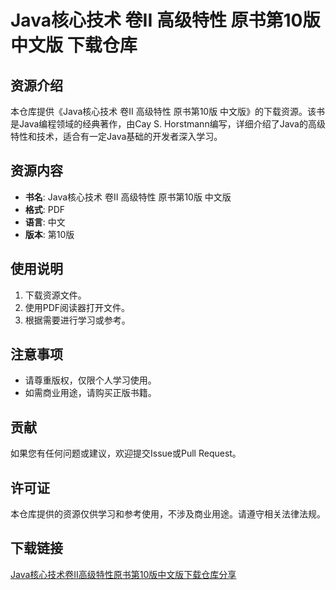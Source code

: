 # Java核心技术 卷II 高级特性 原书第10版 中文版 下载仓库

## 资源介绍

本仓库提供《Java核心技术 卷II 高级特性 原书第10版 中文版》的下载资源。该书是Java编程领域的经典著作，由Cay S. Horstmann编写，详细介绍了Java的高级特性和技术，适合有一定Java基础的开发者深入学习。

## 资源内容

- **书名**: Java核心技术 卷II 高级特性 原书第10版 中文版
- **格式**: PDF
- **语言**: 中文
- **版本**: 第10版

## 使用说明

1. 下载资源文件。
2. 使用PDF阅读器打开文件。
3. 根据需要进行学习或参考。

## 注意事项

- 请尊重版权，仅限个人学习使用。
- 如需商业用途，请购买正版书籍。

## 贡献

如果您有任何问题或建议，欢迎提交Issue或Pull Request。

## 许可证

本仓库提供的资源仅供学习和参考使用，不涉及商业用途。请遵守相关法律法规。

## 下载链接

[Java核心技术卷II高级特性原书第10版中文版下载仓库分享](https://pan.quark.cn/s/705c0d9acdb5)